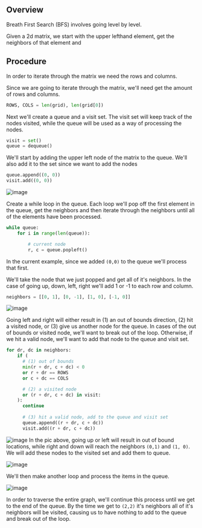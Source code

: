 ## Overview
Breath First Search (BFS) involves going level by level.  

Given a 2d matrix, we start with the upper lefthand element, get the neighbors of that element and 

## Procedure
In order to iterate through the matrix we need the rows and columns.

Since we are going to iterate through the matrix, we'll need get the amount of rows and columns.
```python
ROWS, COLS = len(grid), len(grid[0])
```

Next we'll create a queue and a visit set.  The visit set will keep track of the nodes visited, while the queue will be used as a way of processing the nodes.
```python
visit = set()
queue = dequeue()
```

We'll start by adding the upper left node of the matrix to the queue.  We'll also add it to the set since we want to add the nodes 
```python
queue.append((0, 0))
visit.add((0, 0))
```
![image](https://github.com/mlizchap/DataStructureNotes/assets/40478204/401c47d9-c9af-45e6-b281-a72bb41ee3d4)


Create a while loop in the queue.  Each loop we'll pop off the first element in the queue, get the neighbors and then iterate through the neighbors until all of the elements have been processed.
```python
while queue:
    for i in range(len(queue)):

        # current node
        r, c = queue.popleft()
```
In the current example, since we added `(0,0)` to the queue we'll process that first.  


We'll take the node that we just popped and get all of it's neighbors. In the case of going up, down, left, right we'll add 1 or -1 to each row and column.
```python
neighbors = [[0, 1], [0, -1], [1, 0], [-1, 0]]
```
![image](https://github.com/mlizchap/DataStructureNotes/assets/40478204/1e5936f5-0fd5-40bf-9831-3179b654df94)


Going left and right will either result in (1) an out of bounds direction, (2) hit a visited node, or (3) give us another node for the queue. In cases of the out of bounds or visited node, we'll want to break out of the loop.  Otherwise, if we hit a valid node, we'll want to add that node to the queue and visit set.
```python
for dr, dc in neighbors:
    if (
      # (1) out of bounds
      min(r + dr, c + dc) < 0 
      or r + dr == ROWS
      or c + dc == COLS

      # (2) a visited node
      or (r + dr, c + dc) in visit:
    ):
      continue
      
      # (3) hit a valid node, add to the queue and visit set
      queue.append((r + dr, c + dc))
      visit.add((r + dr, c + dc))
```

![image](https://github.com/mlizchap/DataStructureNotes/assets/40478204/faf07156-f03e-4096-ad10-b45ace73f484)
In the pic above, going up or left will result in out of bound locations, while right and down will reach the neighbors `(0,1)` and `(1, 0)`. We will add these nodes to the visited set and add them to queue.

![image](https://github.com/mlizchap/DataStructureNotes/assets/40478204/2b2c319f-6e89-45d4-a944-3e359d8b1356)

We'll then make another loop and process the items in the queue.  

![image](https://github.com/mlizchap/DataStructureNotes/assets/40478204/536de8a2-bd45-447f-9798-745ad5ea716c)


In order to traverse the entire graph, we'll continue this process until we get to the end of the queue.  By the time we get to `(2,2)` it's neighbors all of it's neighbors will be visited, causing us to have nothing to add to the queue and break out of the loop.





